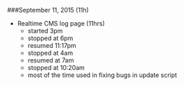 ###September 11, 2015 (11h)

* Realtime CMS log page (11hrs)
	- started 3pm
	- stopped at 6pm
	- resumed 11:17pm
	- stopped at 4am
	- resumed at 7am
	- stopped at 10:20am
	- most of the time used in fixing bugs in update script

